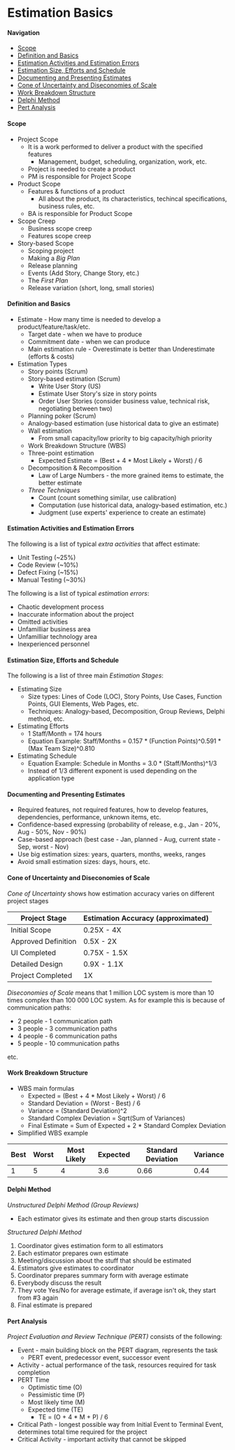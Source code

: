 # Estimation Basics

#### Navigation
- [Scope](https://github.com/kakarotto67/KnowledgeBank/blob/master/Estimation/Basics.md#scope)
- [Definition and Basics](https://github.com/kakarotto67/KnowledgeBank/blob/master/Estimation/Basics.md#definition-and-basics)
- [Estimation Activities and Estimation Errors](https://github.com/kakarotto67/KnowledgeBank/blob/master/Estimation/Basics.md#estimation-activities-and-estimation-errors)
- [Estimation Size, Efforts and Schedule](https://github.com/kakarotto67/KnowledgeBank/blob/master/Estimation/Basics.md#estimation-size-efforts-and-schedule)
- [Documenting and Presenting Estimates](https://github.com/kakarotto67/KnowledgeBank/blob/master/Estimation/Basics.md#documenting-and-presenting-estimates)
- [Cone of Uncertainty and Diseconomies of Scale](https://github.com/kakarotto67/KnowledgeBank/blob/master/Estimation/Basics.md#cone-of-uncertainty-and-diseconomies-of-scale)
- [Work Breakdown Structure](https://github.com/kakarotto67/KnowledgeBank/blob/master/Estimation/Basics.md#work-breakdown-structure)
- [Delphi Method](https://github.com/kakarotto67/KnowledgeBank/blob/master/Estimation/Basics.md#delphi-method)
- [Pert Analysis](https://github.com/kakarotto67/KnowledgeBank/blob/master/Estimation/Basics.md#pert-analysis)

#### Scope
- Project Scope
  - It is a work performed to deliver a product with the specified features
    - Management, budget, scheduling, organization, work, etc.
  - Project is needed to create a product
  - PM is responsible for Project Scope
- Product Scope
  - Features & functions of a product
    - All about the product, its characteristics, techincal specifications, business rules, etc.
  - BA is responsible for Product Scope
- Scope Creep
  - Business scope creep
  - Features scope creep
- Story-based Scope
  - Scoping project
  - Making a *Big Plan*
  - Release planning
  - Events (Add Story, Change Story, etc.)
  - The *First Plan*
  - Release variation (short, long, small stories)

#### Definition and Basics
- Estimate - How many time is needed to develop a product/feature/task/etc.
  - Target date - when we have to produce
  - Commitment date - when we can produce
  - Main estimation rule - Overestimate is better than Underestimate (efforts & costs)
- Estimation Types
  - Story points (Scrum)
  - Story-based estimation (Scrum)
    - Write User Story (US)
    - Estimate User Story's size in story points
    - Order User Stories (consider business value, technical risk, negotiating between two)
  - Planning poker (Scrum)
  - Analogy-based estimation (use historical data to give an estimate)
  - Wall estimation
    - From small capacity/low priority to big capacity/high priority
  - Work Breakdown Structure (WBS)
  - Three-point estimation
    - Expected Estimate = (Best + 4 * Most Likely + Worst) / 6
  - Decomposition & Recomposition
    - Law of Large Numbers - the more grained items to estimate, the better estimate
  - *Three Techniques*
    - Count (count something similar, use calibration)
    - Computation (use historical data, analogy-based estimation, etc.)
    - Judgment (use experts' experience to create an estimate)

#### Estimation Activities and Estimation Errors
The following is a list of typical *extra activities* that affect estimate:
- Unit Testing (~25%)
- Code Review (~10%)
- Defect Fixing (~15%)
- Manual Testing (~30%)

The following is a list of typical *estimation errors*:
- Chaotic development process
- Inaccurate information about the project
- Omitted activities
- Unfamilliar business area
- Unfamilliar technology area
- Inexperienced personnel

#### Estimation Size, Efforts and Schedule
The following is a list of three main *Estimation Stages*:
- Estimating Size
  - Size types: Lines of Code (LOC), Story Points, Use Cases, Function Points, GUI Elements, Web Pages, etc.
  - Techniques: Analogy-based, Decomposition, Group Reviews, Delphi method, etc.
- Estimating Efforts
  - 1 Staff/Month = 174 hours
  - Equation Example: Staff/Months = 0.157 * (Function Points)^0.591 * (Max Team Size)^0.810
- Estimating Schedule
  - Equation Example: Schedule in Months = 3.0 * (Staff/Months)^1/3
  - Instead of 1/3 different exponent is used depending on the application type

#### Documenting and Presenting Estimates
- Required features, not required features, how to develop features, dependencies, performance, unknown items, etc.
- Confidence-based expressing (probability of release, e.g., Jan - 20%, Aug - 50%, Nov - 90%)
- Case-based approach (best case - Jan, planned - Aug, current state - Sep, worst - Nov)
- Use big estimation sizes: years, quarters, months, weeks, ranges
- Avoid small estimation sizes: days, hours, etc.

#### Cone of Uncertainty and Diseconomies of Scale
*Cone of Uncertainty* shows how estimation accuracy varies on different project stages

| Project Stage | Estimation Accuracy (approximated) |
| --- | --- |
| Initial Scope | 0.25X - 4X |
| Approved Definition | 0.5X - 2X |
| UI Completed | 0.75X - 1.5X |
| Detailed Design | 0.9X - 1.1X |
| Project Completed | 1X |

*Diseconomies of Scale* means that  1 million LOC system is more than 10 times complex than 100 000 LOC system.
As for example this is because of communication paths:
- 2 people - 1 communication path
- 3 people - 3 communication paths
- 4 people - 6 communication paths
- 5 people - 10 communication paths

etc.

#### Work Breakdown Structure
- WBS main formulas
  - Expected = (Best + 4 * Most Likely + Worst) / 6
  - Standard Deviation = (Worst - Best) / 6
  - Variance = (Standard Deviation)^2
  - Standard Complex Deviation = Sqrt(Sum of Variances)
  - Final Estimate = Sum of Expected + 2 * Standard Complex Deviation
- Simplified WBS example

| Best | Worst | Most Likely | Expected | Standard Deviation | Variance |
| --- | --- | --- | --- | --- | --- |
| 1 | 5 | 4 | 3.6 | 0.66 | 0.44 |

#### Delphi Method
*Unstructured Delphi Method (Group Reviews)*
- Each estimator gives its estimate and then group starts discussion

*Structured Delphi Method*
1. Coordinator gives estimation form to all estimators
2. Each estimator prepares own estimate
3. Meeting/discussion about the stuff that should be estimated
4. Estimators give estimates to coordinator
5. Coordinator prepares summary form with average estimate
6. Everybody discuss the result
7. They vote Yes/No for average estimate, if average isn't ok, they start from #3 again
8. Final estimate is prepared

#### Pert Analysis
*Project Evaluation and Review Technique (PERT)* consists of the following:
- Event - main building block on the PERT diagram, represents the task
  - PERT event, predecessor event, successor event
- Activity - actual performance of the task, resources required for task completion
- PERT Time
  - Optimistic time (O)
  - Pessimistic time (P)
  - Most likely time (M)
  - Expected time (TE)
    - TE = (O + 4 * M + P) / 6
- Critical Path - longest possible way from Initial Event to Terminal Event, determines total time required for the project
- Critical Activity - important activity that cannot be skipped
